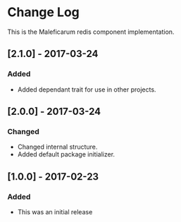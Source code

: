 # Change Log
This is the Maleficarum redis component implementation. 

## [2.1.0] - 2017-03-24
### Added
- Added dependant trait for use in other projects.

## [2.0.0] - 2017-03-24
### Changed
- Changed internal structure.
- Added default package initializer.

## [1.0.0] - 2017-02-23
### Added
- This was an initial release
